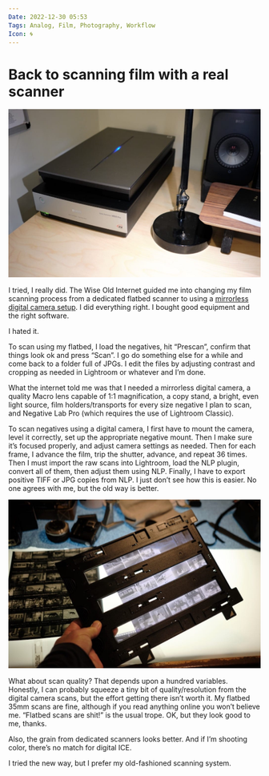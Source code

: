 ```yaml
---
Date: 2022-12-30 05:53
Tags: Analog, Film, Photography, Workflow
Icon: 🌀
---
```


# Back to scanning film with a real scanner

![Epson V750 film scanner on my desk](_scanner.jpg)

I tried, I really did. The Wise Old Internet guided me into changing my film scanning process from a dedicated flatbed scanner to using a [mirrorless digital camera setup](https://baty.net/2020/using-the-skier-sunray-copy-box-3-for-digital-film-scanning). I did everything right. I bought good equipment and the right software.

I hated it.

To scan using my flatbed, I load the negatives, hit “Prescan”, confirm that things look ok and press “Scan”. I go do something else for a while and come back to a folder full of JPGs. I edit the files by adjusting contrast and cropping as needed in Lightroom or whatever and I’m done.

What the internet told me was that I needed a mirrorless digital camera, a quality Macro lens capable of 1:1 magnification, a copy stand, a bright, even light source, film holders/transports for every size negative I plan to scan, and Negative Lab Pro (which requires the use of Lightroom Classic).

To scan negatives using a digital camera, I first have to mount the camera, level it correctly, set up the appropriate negative mount. Then I make sure it’s focused properly, and adjust camera settings as needed. Then for each frame, I advance the film, trip the shutter, advance, and repeat 36 times. Then I must import the raw scans into Lightroom, load the NLP plugin, convert all of them, then adjust them using NLP. Finally, I have to export positive TIFF or JPG copies from NLP. I just don’t see how this is easier. No one agrees with me, but the old way is better.

![35mm film holder for for Epson scaner](_film-holder.jpg)

What about scan quality? That depends upon a hundred variables. Honestly, I can probably squeeze a tiny bit of quality/resolution from the digital camera scans, but the effort getting there isn’t worth it. My flatbed 35mm scans are fine, although if you read anything online you won’t believe me. “Flatbed scans are shit!” is the usual trope. OK, but they look good to me, thanks.

Also, the grain from dedicated scanners looks better. And if I’m shooting color, there’s no match for digital ICE.

I tried the new way, but I prefer my old-fashioned scanning system.

